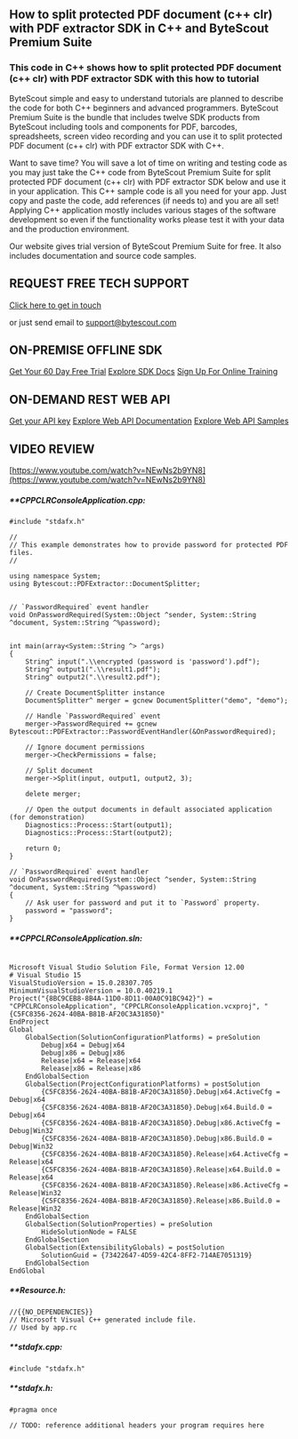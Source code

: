 ## How to split protected PDF document (c++ clr) with PDF extractor SDK in C++ and ByteScout Premium Suite

### This code in C++ shows how to split protected PDF document (c++ clr) with PDF extractor SDK with this how to tutorial

ByteScout simple and easy to understand tutorials are planned to describe the code for both C++ beginners and advanced programmers. ByteScout Premium Suite is the bundle that includes twelve SDK products from ByteScout including tools and components for PDF, barcodes, spreadsheets, screen video recording and you can use it to split protected PDF document (c++ clr) with PDF extractor SDK with C++.

Want to save time? You will save a lot of time on writing and testing code as you may just take the C++ code from ByteScout Premium Suite for split protected PDF document (c++ clr) with PDF extractor SDK below and use it in your application. This C++ sample code is all you need for your app. Just copy and paste the code, add references (if needs to) and you are all set! Applying C++ application mostly includes various stages of the software development so even if the functionality works please test it with your data and the production environment.

Our website gives trial version of ByteScout Premium Suite for free. It also includes documentation and source code samples.

## REQUEST FREE TECH SUPPORT

[Click here to get in touch](https://bytescout.zendesk.com/hc/en-us/requests/new?subject=ByteScout%20Premium%20Suite%20Question)

or just send email to [support@bytescout.com](mailto:support@bytescout.com?subject=ByteScout%20Premium%20Suite%20Question) 

## ON-PREMISE OFFLINE SDK 

[Get Your 60 Day Free Trial](https://bytescout.com/download/web-installer?utm_source=github-readme)
[Explore SDK Docs](https://bytescout.com/documentation/index.html?utm_source=github-readme)
[Sign Up For Online Training](https://academy.bytescout.com/)


## ON-DEMAND REST WEB API

[Get your API key](https://pdf.co/documentation/api?utm_source=github-readme)
[Explore Web API Documentation](https://pdf.co/documentation/api?utm_source=github-readme)
[Explore Web API Samples](https://github.com/bytescout/ByteScout-SDK-SourceCode/tree/master/PDF.co%20Web%20API)

## VIDEO REVIEW

[https://www.youtube.com/watch?v=NEwNs2b9YN8](https://www.youtube.com/watch?v=NEwNs2b9YN8)




<!-- code block begin -->

##### ****CPPCLRConsoleApplication.cpp:**
    
```
#include "stdafx.h"

//
// This example demonstrates how to provide password for protected PDF files.
//

using namespace System;
using Bytescout::PDFExtractor::DocumentSplitter;


// `PasswordRequired` event handler
void OnPasswordRequired(System::Object ^sender, System::String ^document, System::String ^%password);


int main(array<System::String ^> ^args)
{
	String^ input(".\\encrypted (password is 'password').pdf");
	String^ output1(".\\result1.pdf");
	String^ output2(".\\result2.pdf");

	// Create DocumentSplitter instance
	DocumentSplitter^ merger = gcnew DocumentSplitter("demo", "demo");

	// Handle `PasswordRequired` event
	merger->PasswordRequired += gcnew Bytescout::PDFExtractor::PasswordEventHandler(&OnPasswordRequired);

	// Ignore document permissions
	merger->CheckPermissions = false;

	// Split document
	merger->Split(input, output1, output2, 3);

	delete merger;

	// Open the output documents in default associated application (for demonstration)
	Diagnostics::Process::Start(output1);
	Diagnostics::Process::Start(output2);
	
    return 0;
}

// `PasswordRequired` event handler
void OnPasswordRequired(System::Object ^sender, System::String ^document, System::String ^%password)
{
	// Ask user for password and put it to `Password` property.
	password = "password";
}

```

<!-- code block end -->    

<!-- code block begin -->

##### ****CPPCLRConsoleApplication.sln:**
    
```

Microsoft Visual Studio Solution File, Format Version 12.00
# Visual Studio 15
VisualStudioVersion = 15.0.28307.705
MinimumVisualStudioVersion = 10.0.40219.1
Project("{8BC9CEB8-8B4A-11D0-8D11-00A0C91BC942}") = "CPPCLRConsoleApplication", "CPPCLRConsoleApplication.vcxproj", "{C5FC8356-2624-40BA-B81B-AF20C3A31850}"
EndProject
Global
	GlobalSection(SolutionConfigurationPlatforms) = preSolution
		Debug|x64 = Debug|x64
		Debug|x86 = Debug|x86
		Release|x64 = Release|x64
		Release|x86 = Release|x86
	EndGlobalSection
	GlobalSection(ProjectConfigurationPlatforms) = postSolution
		{C5FC8356-2624-40BA-B81B-AF20C3A31850}.Debug|x64.ActiveCfg = Debug|x64
		{C5FC8356-2624-40BA-B81B-AF20C3A31850}.Debug|x64.Build.0 = Debug|x64
		{C5FC8356-2624-40BA-B81B-AF20C3A31850}.Debug|x86.ActiveCfg = Debug|Win32
		{C5FC8356-2624-40BA-B81B-AF20C3A31850}.Debug|x86.Build.0 = Debug|Win32
		{C5FC8356-2624-40BA-B81B-AF20C3A31850}.Release|x64.ActiveCfg = Release|x64
		{C5FC8356-2624-40BA-B81B-AF20C3A31850}.Release|x64.Build.0 = Release|x64
		{C5FC8356-2624-40BA-B81B-AF20C3A31850}.Release|x86.ActiveCfg = Release|Win32
		{C5FC8356-2624-40BA-B81B-AF20C3A31850}.Release|x86.Build.0 = Release|Win32
	EndGlobalSection
	GlobalSection(SolutionProperties) = preSolution
		HideSolutionNode = FALSE
	EndGlobalSection
	GlobalSection(ExtensibilityGlobals) = postSolution
		SolutionGuid = {73422647-4D59-42C4-8FF2-714AE7051319}
	EndGlobalSection
EndGlobal

```

<!-- code block end -->    

<!-- code block begin -->

##### ****Resource.h:**
    
```
//{{NO_DEPENDENCIES}}
// Microsoft Visual C++ generated include file.
// Used by app.rc

```

<!-- code block end -->    

<!-- code block begin -->

##### ****stdafx.cpp:**
    
```
#include "stdafx.h"

```

<!-- code block end -->    

<!-- code block begin -->

##### ****stdafx.h:**
    
```
#pragma once

// TODO: reference additional headers your program requires here

```

<!-- code block end -->